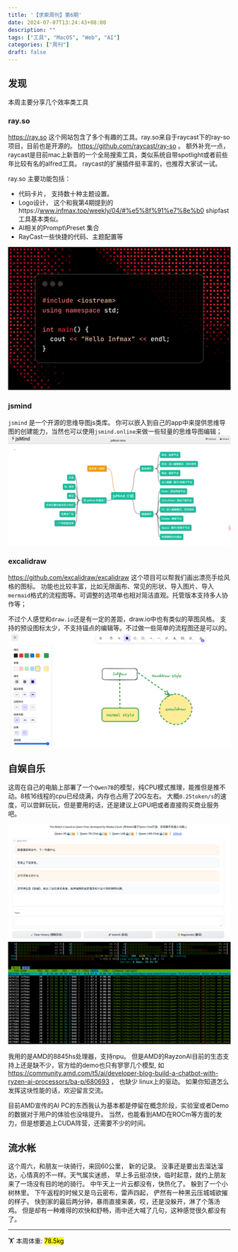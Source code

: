```yaml
---
title: '【求索周刊】第6期'
date: 2024-07-07T13:24:43+08:00
description: ""
tags: ["工具", "MacOS", "Web", "AI"]
categories: ["周刊"]
draft: false
---
```


## 发现
本周主要分享几个效率类工具

### ray.so
https://ray.so 这个网站包含了多个有趣的工具。ray.so来自于raycast下的ray-so项目，目前也是开源的。 https://github.com/raycast/ray-so  。 额外补充一点， raycast是目前mac上新晋的一个全局搜索工具，类似系统自带spotlight或者前些年比较有名的alfred工具。  raycast的扩展插件挺丰富的，也推荐大家试一试。  

ray.so 主要功能包括： 
- 代码卡片， 支持数十种主题设置。
- Logo设计， 这个和我第4期提到的https://www.infmax.top/weekly/04/#%e5%8f%91%e7%8e%b0 shipfast工具基本类似。
- AI相关的Prompt\Preset 集合
- RayCast一些快捷的代码、主题配置等

![ray.so](ray-so.png)

### jsmind
`jsmind` 是一个开源的思维导图js类库。 你可以嵌入到自己的app中来提供思维导图的创建能力，当然也可以使用`jsmind.online`来做一些轻量的思维导图编辑；
![jsmind](jsmind.png)

### excalidraw

https://github.com/excalidraw/excalidraw 这个项目可以帮我们画出漂亮手绘风格的图标。 功能也比较丰富，比如无限画布、常见的形状、导入图片、导入`mermaid`格式的流程图等。可调整的选项单也相对简洁直观。托管版本支持多人协作等；

不过个人感觉和`draw.io`还是有一定的差距，draw.io中也有类似的草图风格。 支持的预设图标太少，不支持锚点的编辑等。不过做一些简单的流程图还是可以的。
![excalidraw](excalidraw.png)


## 自娱自乐
这周在自己的电脑上部署了一个`Qwen7B`的模型，纯CPU模式推理，能推但是推不动。8核16线程的cpu已经烧满，内存也占用了20G左右。 大概`0.25token/s`的速度，可以尝鲜玩玩，但是要用的话，还是建议上GPU吧或者直接购买商业服务吧。

![qwen7b-1](qwen7b-1.png)
![qwen7b-2](qwen7b-2.png)

我用的是AMD的8845hs处理器，支持npu。 但是AMD的RayzonAI目前的生态支持上还是缺不少，官方给的demo也只有寥寥几个模型, 如 https://community.amd.com/t5/ai/developer-blog-build-a-chatbot-with-ryzen-ai-processors/ba-p/680693 ， 也缺少 linux上的驱动。 如果你知道怎么发挥这块性能的话，欢迎留言交流。

目前AMD宣传的AI PC的东西我认为基本都是停留在概念阶段，实验室或者Demo的数据对于用户的体验也没啥提升。 当然，也能看到AMD在ROCm等方面的发力，但是想要追上CUDA阵营，还需要不少的时间。


## 流水帐
这个周六，和朋友一块骑行，来回60公里， 新的记录。 没事还是要出去溜达溜达，心情真的不一样。天气属实迷惑， 早上多云挺凉快，临时起意，就约上朋友来了一场没有目的地的骑行。 中午天上一片云都没有，快热化了。 躲到了一个小树林里。 下午返程的时候又是乌云密布，雷声四起， 俨然有一种黑云压城城欲摧的样子。 快到家的最后两分钟，暴雨直接来袭，哎，还是没躲开，淋了个落汤鸡。 但是却有一种难得的欢快和舒畅，雨中还大喊了几句，这种感觉很久都没有了。 

------

🏋️ 本周体重: <mark> 78.5kg </mark>